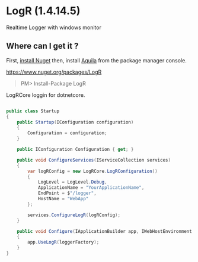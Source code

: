# LogR (1.4.14.5)
Realtime Logger with windows monitor

## Where can I get it ?

First, [install Nuget](http://docs.nuget.org/docs/start-here/installing-nuget) then, install [Aquila](http://www.nuget.org/packages/aquila) from the package manager console.

https://www.nuget.org/packages/LogR

> PM> Install-Package LogR

LogRCore loggin for dotnetcore.

```csharp

public class Startup
{
	public Startup(IConfiguration configuration)
	{
		Configuration = configuration;
	}

	public IConfiguration Configuration { get; }

	public void ConfigureServices(IServiceCollection services)
	{
	    var logRConfig = new LogRCore.LogRConfiguration()
        {
            LogLevel = LogLevel.Debug,
            ApplicationName = "YourApplicationName",
            EndPoint = $"/logger",
            HostName = "WebApp"
        };

        services.ConfigureLogR(logRConfig);
	}

	public void Configure(IApplicationBuilder app, IWebHostEnvironment env, ILoggerFactory loggerFactory)
	{
		app.UseLogR(loggerFactory);
	}
}
```